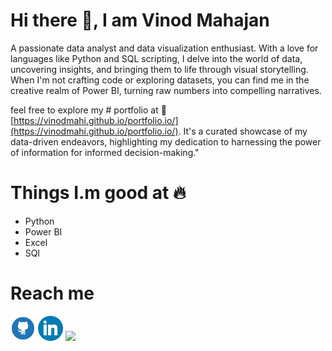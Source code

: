# Hi there 👋, I am Vinod Mahajan

A passionate data analyst and data visualization enthusiast. With a love for languages like Python and SQL scripting, I delve into the world of data, uncovering insights, and bringing them to life through visual storytelling. When I'm not crafting code or exploring datasets, you can find me in the creative realm of Power BI, turning raw numbers into compelling narratives.
 
feel free to explore my # portfolio at 🔗 [https://vinodmahi.github.io/portfolio.io/](https://vinodmahi.github.io/portfolio.io/). It's a curated showcase of my data-driven endeavors, highlighting my dedication to harnessing the power of information for informed decision-making."

# Things I.m good at 🔥
* Python
* Power BI
* Excel
* SQl


# Reach me
[<img src='https://github.com/vinodmahi/vinodmahi/blob/main/github.png' alt='github' height='40'>](https://github.com/vinodmahi)  [<img src='https://github.com/vinodmahi/vinodmahi/blob/main/317750_linkedin_icon.png' alt='linkedin' height='40'>](https://www.linkedin.com/in/vinod-mahajanrs/)  [<img target="_blank" src="https://img.icons8.com/cotton/64/000000/whatsapp--v4.png" height ='40'>](https://wa.me/919113030328) 






